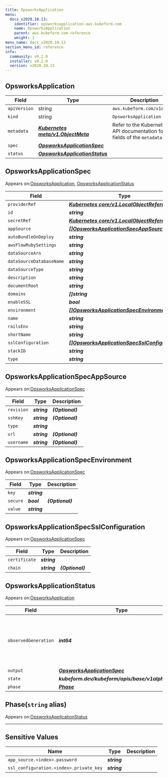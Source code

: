 ```yaml
---
title: OpsworksApplication
menu:
  docs_v2020.10.13:
    identifier: opsworksapplication-aws.kubeform.com
    name: OpsworksApplication
    parent: aws.kubeform.com-reference
    weight: 1
menu_name: docs_v2020.10.13
section_menu_id: reference
info:
  community: v0.2.0
  installer: v0.2.0
  version: v2020.10.13
---
```


## OpsworksApplication
| Field | Type | Description |
| ------ | ----- | ----------- |
| `apiVersion` | string | `aws.kubeform.com/v1alpha1` |
|    `kind` | string | `OpsworksApplication` |
| `metadata` | ***[Kubernetes meta/v1.ObjectMeta](https://kubernetes.io/docs/reference/generated/kubernetes-api/v1.13/#objectmeta-v1-meta)***|Refer to the Kubernetes API documentation for the fields of the `metadata` field.|
| `spec` | ***[OpsworksApplicationSpec](#opsworksapplicationspec)***||
| `status` | ***[OpsworksApplicationStatus](#opsworksapplicationstatus)***||
## OpsworksApplicationSpec

Appears on:[OpsworksApplication](#opsworksapplication), [OpsworksApplicationStatus](#opsworksapplicationstatus)

| Field | Type | Description |
| ------ | ----- | ----------- |
| `providerRef` | ***[Kubernetes core/v1.LocalObjectReference](https://kubernetes.io/docs/reference/generated/kubernetes-api/v1.13/#localobjectreference-v1-core)***||
| `id` | ***string***||
| `secretRef` | ***[Kubernetes core/v1.LocalObjectReference](https://kubernetes.io/docs/reference/generated/kubernetes-api/v1.13/#localobjectreference-v1-core)***||
| `appSource` | ***[[]OpsworksApplicationSpecAppSource](#opsworksapplicationspecappsource)***| ***(Optional)*** |
| `autoBundleOnDeploy` | ***string***| ***(Optional)*** |
| `awsFlowRubySettings` | ***string***| ***(Optional)*** |
| `dataSourceArn` | ***string***| ***(Optional)*** |
| `dataSourceDatabaseName` | ***string***| ***(Optional)*** |
| `dataSourceType` | ***string***| ***(Optional)*** |
| `description` | ***string***| ***(Optional)*** |
| `documentRoot` | ***string***| ***(Optional)*** |
| `domains` | ***[]string***| ***(Optional)*** |
| `enableSSL` | ***bool***| ***(Optional)*** |
| `environment` | ***[[]OpsworksApplicationSpecEnvironment](#opsworksapplicationspecenvironment)***| ***(Optional)*** |
| `name` | ***string***||
| `railsEnv` | ***string***| ***(Optional)*** |
| `shortName` | ***string***| ***(Optional)*** |
| `sslConfiguration` | ***[[]OpsworksApplicationSpecSslConfiguration](#opsworksapplicationspecsslconfiguration)***| ***(Optional)*** |
| `stackID` | ***string***||
| `type` | ***string***||
## OpsworksApplicationSpecAppSource

Appears on:[OpsworksApplicationSpec](#opsworksapplicationspec)

| Field | Type | Description |
| ------ | ----- | ----------- |
| `revision` | ***string***| ***(Optional)*** |
| `sshKey` | ***string***| ***(Optional)*** |
| `type` | ***string***||
| `url` | ***string***| ***(Optional)*** |
| `username` | ***string***| ***(Optional)*** |
## OpsworksApplicationSpecEnvironment

Appears on:[OpsworksApplicationSpec](#opsworksapplicationspec)

| Field | Type | Description |
| ------ | ----- | ----------- |
| `key` | ***string***||
| `secure` | ***bool***| ***(Optional)*** |
| `value` | ***string***||
## OpsworksApplicationSpecSslConfiguration

Appears on:[OpsworksApplicationSpec](#opsworksapplicationspec)

| Field | Type | Description |
| ------ | ----- | ----------- |
| `certificate` | ***string***||
| `chain` | ***string***| ***(Optional)*** |
## OpsworksApplicationStatus

Appears on:[OpsworksApplication](#opsworksapplication)

| Field | Type | Description |
| ------ | ----- | ----------- |
| `observedGeneration` | ***int64***| ***(Optional)*** Resource generation, which is updated on mutation by the API Server.|
| `output` | ***[OpsworksApplicationSpec](#opsworksapplicationspec)***| ***(Optional)*** |
| `state` | ***kubeform.dev/kubeform/apis/base/v1alpha1.State***| ***(Optional)*** |
| `phase` | ***[Phase](#phase)***| ***(Optional)*** |
## Phase(`string` alias)

Appears on:[OpsworksApplicationStatus](#opsworksapplicationstatus)

---
## Sensitive Values
| Name | Type | Description |
|------|------|-------------|
| `app_source.<index>.password` | ***string*** ||
| `ssl_configuration.<index>.private_key` | ***string*** ||

